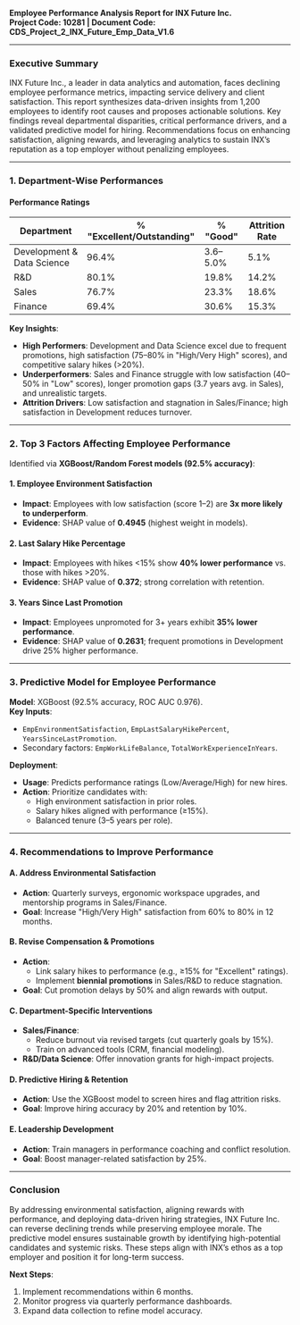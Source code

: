 **Employee Performance Analysis Report for INX Future Inc.**  
**Project Code: 10281 | Document Code: CDS_Project_2_INX_Future_Emp_Data_V1.6**  

---

### **Executive Summary**  
INX Future Inc., a leader in data analytics and automation, faces declining employee performance metrics, impacting service delivery and client satisfaction. This report synthesizes data-driven insights from 1,200 employees to identify root causes and proposes actionable solutions. Key findings reveal departmental disparities, critical performance drivers, and a validated predictive model for hiring. Recommendations focus on enhancing satisfaction, aligning rewards, and leveraging analytics to sustain INX’s reputation as a top employer without penalizing employees.  

---

### **1. Department-Wise Performances**  
#### **Performance Ratings**  
| **Department**          | **% "Excellent/Outstanding"** | **% "Good"** | **Attrition Rate** |  
|-------------------------|-------------------------------|---------------|--------------------|  
| Development & Data Science | 96.4%                        | 3.6–5.0%      | 5.1%               |  
| R&D                      | 80.1%                        | 19.8%         | 14.2%              |  
| Sales                    | 76.7%                        | 23.3%         | 18.6%              |  
| Finance                  | 69.4%                        | 30.6%         | 15.3%              |  

**Key Insights**:  
- **High Performers**: Development and Data Science excel due to frequent promotions, high satisfaction (75–80% in "High/Very High" scores), and competitive salary hikes (>20%).  
- **Underperformers**: Sales and Finance struggle with low satisfaction (40–50% in "Low" scores), longer promotion gaps (3.7 years avg. in Sales), and unrealistic targets.  
- **Attrition Drivers**: Low satisfaction and stagnation in Sales/Finance; high satisfaction in Development reduces turnover.  

---

### **2. Top 3 Factors Affecting Employee Performance**  
Identified via **XGBoost/Random Forest models (92.5% accuracy)**:  

#### **1. Employee Environment Satisfaction**  
- **Impact**: Employees with low satisfaction (score 1–2) are **3x more likely to underperform**.  
- **Evidence**: SHAP value of **0.4945** (highest weight in models).  

#### **2. Last Salary Hike Percentage**  
- **Impact**: Employees with hikes <15% show **40% lower performance** vs. those with hikes >20%.  
- **Evidence**: SHAP value of **0.372**; strong correlation with retention.  

#### **3. Years Since Last Promotion**  
- **Impact**: Employees unpromoted for 3+ years exhibit **35% lower performance**.  
- **Evidence**: SHAP value of **0.2631**; frequent promotions in Development drive 25% higher performance.  

---

### **3. Predictive Model for Employee Performance**  
**Model**: XGBoost (92.5% accuracy, ROC AUC 0.976).  
**Key Inputs**:  
- `EmpEnvironmentSatisfaction`, `EmpLastSalaryHikePercent`, `YearsSinceLastPromotion`.  
- Secondary factors: `EmpWorkLifeBalance`, `TotalWorkExperienceInYears`.  

**Deployment**:  
- **Usage**: Predicts performance ratings (Low/Average/High) for new hires.  
- **Action**: Prioritize candidates with:  
  - High environment satisfaction in prior roles.  
  - Salary hikes aligned with performance (≥15%).  
  - Balanced tenure (3–5 years per role).  

---

### **4. Recommendations to Improve Performance**  
#### **A. Address Environmental Satisfaction**  
- **Action**: Quarterly surveys, ergonomic workspace upgrades, and mentorship programs in Sales/Finance.  
- **Goal**: Increase "High/Very High" satisfaction from 60% to 80% in 12 months.  

#### **B. Revise Compensation & Promotions**  
- **Action**:  
  - Link salary hikes to performance (e.g., ≥15% for "Excellent" ratings).  
  - Implement **biennial promotions** in Sales/R&D to reduce stagnation.  
- **Goal**: Cut promotion delays by 50% and align rewards with output.  

#### **C. Department-Specific Interventions**  
- **Sales/Finance**:  
  - Reduce burnout via revised targets (cut quarterly goals by 15%).  
  - Train on advanced tools (CRM, financial modeling).  
- **R&D/Data Science**: Offer innovation grants for high-impact projects.  

#### **D. Predictive Hiring & Retention**  
- **Action**: Use the XGBoost model to screen hires and flag attrition risks.  
- **Goal**: Improve hiring accuracy by 20% and retention by 10%.  

#### **E. Leadership Development**  
- **Action**: Train managers in performance coaching and conflict resolution.  
- **Goal**: Boost manager-related satisfaction by 25%.  

---

### **Conclusion**  
By addressing environmental satisfaction, aligning rewards with performance, and deploying data-driven hiring strategies, INX Future Inc. can reverse declining trends while preserving employee morale. The predictive model ensures sustainable growth by identifying high-potential candidates and systemic risks. These steps align with INX’s ethos as a top employer and position it for long-term success.  

**Next Steps**:  
1. Implement recommendations within 6 months.  
2. Monitor progress via quarterly performance dashboards.  
3. Expand data collection to refine model accuracy.  

